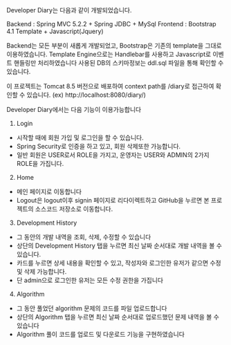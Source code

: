 Developer Diary는 다음과 같이 개발되었습니다.

Backend : Spring MVC 5.2.2 + Spring JDBC + MySql
Frontend : Bootstrap 4.1 Template + Javascript(Jquery)

Backend는 모든 부분이 새롭게 개발되었고, Bootstrap은 기존의 template을 그대로 이용하였습니다. 
Template Engine으로는 Handlebar를 사용하고 Javascript로 이벤트 핸들링만 처리하였습니다
사용된 DB의 스키마정보는 ddl.sql 파일을 통해 확인할 수 있습니다.

이 프로젝트는 Tomcat 8.5 버전으로 배포하여 context path를 /diary로 접근하여 확인할 수 있습니다.
(ex) http://localhost:8080/diary/)

Developer Diary에서는 다음 기능이 이용가능합니다

1. Login
- 시작할 때에 회원 가입 및 로그인을 할 수 있습니다.
- Spring Security로 인증을 하고 있고, 회원 삭제또한 가능합니다.
- 일반 회원은 USER로서 ROLE을 가지고, 운영자는 USER와 ADMIN의 2가지 ROLE을 가집니다.

2. Home
- 메인 페이지로 이동합니다
- Logout은 logout이후 signin 페이지로 리다이렉트하고 GitHub을 누르면 본 프로젝트의 소스코드 저장소로 이동합니다.

3. Development History
- 그 동안의 개발 내역을 조회, 삭제, 수정할 수 있습니다
- 상단의 Development History 탭을 누르면 최신 날짜 순서대로 개발 내역을 볼 수 있습니다.
- 카드를 누르면 상세 내용을 확인할 수 있고, 작성자와 로그인한 유저가 같으면 수정 및 삭제 가능합니다.
- 단 admin으로 로그인한 유저는 모든 수정 권한을 가집니다

4. Algorithm
- 그 동안 풀었던 algorithm 문제의 코드를 파일 업로드합니다
- 상단의 Algorithm 탭을 누르면 최신 날짜 순서대로 업로드했던 문제 내역을 볼 수 있습니다
- Algorithm 풀이 코드를 업로드 및 다운로드 기능을 구현하였습니다


